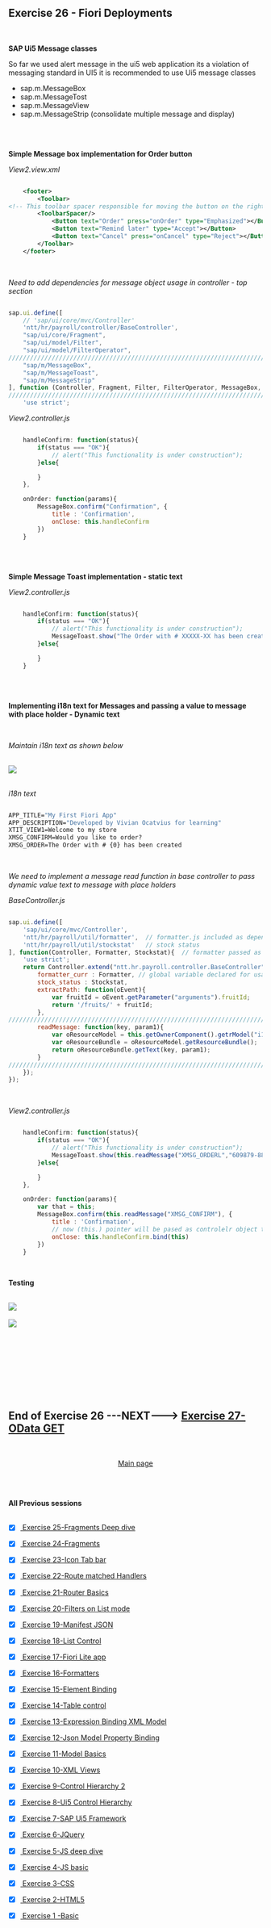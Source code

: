 ## Exercise 26 - Fiori Deployments

</br>

**SAP Ui5 Message classes**

So far we used alert message in the ui5 web application its a violation of messaging standard in UI5 it is recommended to use Ui5 message classes

- sap.m.MessageBox
- sap.m.MessageTost
- sap.m.MessageView
- sap.m.MessageStrip (consolidate multiple message and display)

</br></br>


**Simple Message box implementation for Order button**

*View2.view.xml*

```xml

    <footer>
        <Toolbar>
<!-- This toolbar spacer responsible for moving the button on the right side -->        
        <ToolbarSpacer/> 
            <Button text="Order" press="onOrder" type="Emphasized"></Button>
            <Button text="Remind later" type="Accept"></Button>
            <Button text="Cancel" press="onCancel" type="Reject"></Button>
        </Toolbar>
    </footer>

```

</br>


*Need to add dependencies for message object usage in controller - top section*

```js

sap.ui.define([
    // 'sap/ui/core/mvc/Controller'
    'ntt/hr/payroll/controller/BaseController',
    "sap/ui/core/Fragment",
    "sap/ui/model/Filter",
    "sap/ui/model/FilterOperator",
////////////////////////////////////////////////////////////////////////////////////////////////////    
    "sap/m/MessageBox",  
    "sap/m/MessageToast",
    "sap/m/MessageStrip" 
], function (Controller, Fragment, Filter, FilterOperator, MessageBox, MessageToast, MessageStrip) {
////////////////////////////////////////////////////////////////////////////////////////////////////
    'use strict';

```


*View2.controller.js*

```js

    handleConfirm: function(status){
        if(status === "OK"){
            // alert("This functionality is under construction");            
        }else{

        }
    },

    onOrder: function(params){
        MessageBox.confirm("Confirmation", {
            title : 'Confirmation',
            onClose: this.handleConfirm
        })
    }

```

</br></br>

**Simple Message Toast implementation - static text**

*View2.controller.js*

```js

    handleConfirm: function(status){
        if(status === "OK"){
            // alert("This functionality is under construction");
            MessageToast.show("The Order with # XXXXX-XX has been created");
        }else{

        }
    }

```

</br></br>

**Implementing i18n text for Messages and passing a value to message with place holder - Dynamic text**

</br>

*Maintain i18n text as shown below*

</br>
<img src="./files/ui5e26-1.png" >
</br></br>

*i18n text*

```bat

APP_TITLE="My First Fiori App"
APP_DESCRIPTION="Developed by Vivian Ocatvius for learning"
XTIT_VIEW1=Welcome to my store
XMSG_CONFIRM=Would you like to order?
XMSG_ORDER=The Order with # {0} has been created

```

</br>

*We need to implement a message read function in base controller to pass dynamic value text to message with place holders*

*BaseController.js*

```js

sap.ui.define([
    'sap/ui/core/mvc/Controller',
    'ntt/hr/payroll/util/formatter',  // formatter.js included as dependency
    'ntt/hr/payroll/util/stockstat'   // stock status
], function(Controller, Formatter, Stockstat){  // formatter passed as argument
    'use strict';
    return Controller.extend("ntt.hr.payroll.controller.BaseController", {
        formatter_curr : Formatter, // global variable declared for usage in every places
        stock_status : Stockstat,
        extractPath: function(oEvent){
            var fruitId = oEvent.getParameter("arguments").fruitId;
            return '/fruits/' + fruitId;            
        },
/////////////////////////////////////////////////////////////////////////////////////
        readMessage: function(key, param1){
            var oResourceModel = this.getOwnerComponent().getrModel("i18n");
            var oResourceBundle = oResourceModel.getResourceBundle();
            return oResourceBundle.getText(key, param1);
        }
/////////////////////////////////////////////////////////////////////////////////////
    });
});

```

</br>

*View2.controller.js*

```js

    handleConfirm: function(status){
        if(status === "OK"){
            // alert("This functionality is under construction");
            MessageToast.show(this.readMessage("XMSG_ORDERL","609879-8860"));
        }else{

        }
    },

    onOrder: function(params){
        var that = this;
        MessageBox.confirm(this.readMessage("XMSG_CONFIRM"), {
            title : 'Confirmation',
            // now (this.) pointer will be pased as controlelr object to call back function handleConfirm
            onClose: this.handleConfirm.bind(this) 
        })
    }

```

</br>

**Testing**

</br>
<img src="./files/ui5e26-2.png" >
</br></br>
<img src="./files/ui5e26-3.png" >
</br></br>







</br></br>
</br></br>
</br></br>

## End of Exercise 26 ---NEXT---> <a href="https://github.com/Octavius-Dante/Arthelais/tree/main/ex_27"> Exercise 27-OData GET </a>
</br>
<p align="center"> <a href="https://github.com/Octavius-Dante/Arthelais/tree/main"> Main page </a> </p>


</br></br>

**All Previous sessions**
</br></br>

<!-- - [x] <a href="https://github.com/Octavius-Dante/Arthelais/tree/main/ex_37"> Exercise 37-Deploy app to launchpad</a>
- [x] <a href="https://github.com/Octavius-Dante/Arthelais/tree/main/ex_36"> Exercise 36-WebIde and Git integration</a>
- [x] <a href="https://github.com/Octavius-Dante/Arthelais/tree/main/ex_35"> Exercise 35-POST, GET and DELETE from Fiori</a>
- [x] <a href="https://github.com/Octavius-Dante/Arthelais/tree/main/ex_34"> Exercise 34-GET and Connect</a>
- [x] <a href="https://github.com/Octavius-Dante/Arthelais/tree/main/ex_33"> Exercise 33-Fiori Project Connect Odata</a>
- [x] <a href="https://github.com/Octavius-Dante/Arthelais/tree/main/ex_32"> Exercise 32-Connectivity</a>
- [x] <a href="https://github.com/Octavius-Dante/Arthelais/tree/main/ex_31"> Exercise 31-Function Import and Images</a>
- [x] <a href="https://github.com/Octavius-Dante/Arthelais/tree/main/ex_30"> Exercise 30-implementing CRUD</a>
- [x] <a href="https://github.com/Octavius-Dante/Arthelais/tree/main/ex_29"> Exercise 29-Implementing GET</a>
- [x] <a href="https://github.com/Octavius-Dante/Arthelais/tree/main/ex_28"> Exercise 28-Create A Gateway Project</a>
- [x] <a href="https://github.com/Octavius-Dante/Arthelais/tree/main/ex_27"> Exercise 27-Odata GET</a>
- [x] <a href="https://github.com/Octavius-Dante/Arthelais/tree/main/ex_26"> Exercise 26-Fiori Deployments</a> -->
- [x] <a href="https://github.com/Octavius-Dante/Arthelais/tree/main/ex_25"> Exercise 25-Fragments Deep dive</a>
- [x] <a href="https://github.com/Octavius-Dante/Arthelais/tree/main/ex_24"> Exercise 24-Fragments</a>
- [x] <a href="https://github.com/Octavius-Dante/Arthelais/tree/main/ex_23"> Exercise 23-Icon Tab bar</a>
- [x] <a href="https://github.com/Octavius-Dante/Arthelais/tree/main/ex_22"> Exercise 22-Route matched Handlers</a>
- [x] <a href="https://github.com/Octavius-Dante/Arthelais/tree/main/ex_21"> Exercise 21-Router Basics</a>
- [x] <a href="https://github.com/Octavius-Dante/Arthelais/tree/main/ex_20"> Exercise 20-Filters on List mode</a>
- [x] <a href="https://github.com/Octavius-Dante/Arthelais/tree/main/ex_19"> Exercise 19-Manifest JSON</a>
- [x] <a href="https://github.com/Octavius-Dante/Arthelais/tree/main/ex_18"> Exercise 18-List Control</a>
- [x] <a href="https://github.com/Octavius-Dante/Arthelais/tree/main/ex_17"> Exercise 17-Fiori Lite app</a>
- [x] <a href="https://github.com/Octavius-Dante/Arthelais/tree/main/ex_16"> Exercise 16-Formatters </a>
- [x] <a href="https://github.com/Octavius-Dante/Arthelais/tree/main/ex_15"> Exercise 15-Element Binding</a>
- [x] <a href="https://github.com/Octavius-Dante/Arthelais/tree/main/ex_14"> Exercise 14-Table control</a>
- [x] <a href="https://github.com/Octavius-Dante/Arthelais/tree/main/ex_13"> Exercise 13-Expression Binding XML Model</a>
- [x] <a href="https://github.com/Octavius-Dante/Arthelais/tree/main/ex_12"> Exercise 12-Json Model Property Binding</a>
- [x] <a href="https://github.com/Octavius-Dante/Arthelais/tree/main/ex_11"> Exercise 11-Model Basics </a>
- [x] <a href="https://github.com/Octavius-Dante/Arthelais/tree/main/ex_10"> Exercise 10-XML Views </a>
- [x] <a href="https://github.com/Octavius-Dante/Arthelais/tree/main/ex_9"> Exercise 9-Control Hierarchy 2</a>
- [x] <a href="https://github.com/Octavius-Dante/Arthelais/tree/main/ex_8"> Exercise 8-Ui5 Control Hierarchy </a>
- [x] <a href="https://github.com/Octavius-Dante/Arthelais/tree/main/ex_7"> Exercise 7-SAP Ui5 Framework </a>
- [x] <a href="https://github.com/Octavius-Dante/Arthelais/tree/main/ex_6"> Exercise 6-JQuery </a>
- [x] <a href="https://github.com/Octavius-Dante/Arthelais/tree/main/ex_5"> Exercise 5-JS deep dive </a>
- [x] <a href="https://github.com/Octavius-Dante/Arthelais/tree/main/ex_4"> Exercise 4-JS basic </a>
- [x] <a href="https://github.com/Octavius-Dante/Arthelais/tree/main/ex_3"> Exercise 3-CSS </a>
- [x] <a href="https://github.com/Octavius-Dante/Arthelais/tree/main/ex_2"> Exercise 2-HTML5</a>
- [x] <a href="https://github.com/Octavius-Dante/Arthelais/tree/main/ex_1"> Exercise 1 -Basic </a>


<!--

<details>
<summary> <b> ALL CODE CHANGES - TODAY SESSION </b> </summary>
</br>
</br>

</br>
</br>
<img src="./files/capmd12-96a.png" >
</br>
</br>
</details>

-->